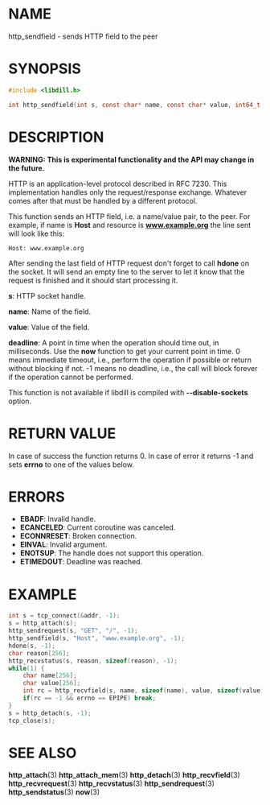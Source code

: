 # NAME

http_sendfield - sends HTTP field to the peer

# SYNOPSIS

```c
#include <libdill.h>

int http_sendfield(int s, const char* name, const char* value, int64_t deadline);
```

# DESCRIPTION

**WARNING: This is experimental functionality and the API may change in the future.**

HTTP is an application-level protocol described in RFC 7230. This
implementation handles only the request/response exchange. Whatever
comes after that must be handled by a different protocol.

This function sends an HTTP field, i.e. a name/value pair, to the
peer. For example, if name is **Host** and resource is
**www.example.org** the line sent will look like this:

```
Host: www.example.org
```

After sending the last field of HTTP request don't forget to call
**hdone** on the socket. It will send an empty line to the server to
let it know that the request is finished and it should start
processing it.

**s**: HTTP socket handle.

**name**: Name of the field.

**value**: Value of the field.

**deadline**: A point in time when the operation should time out, in milliseconds. Use the **now** function to get your current point in time. 0 means immediate timeout, i.e., perform the operation if possible or return without blocking if not. -1 means no deadline, i.e., the call will block forever if the operation cannot be performed.

This function is not available if libdill is compiled with **--disable-sockets** option.

# RETURN VALUE

In case of success the function returns 0. In case of error it returns -1 and sets **errno** to one of the values below.

# ERRORS

* **EBADF**: Invalid handle.
* **ECANCELED**: Current coroutine was canceled.
* **ECONNRESET**: Broken connection.
* **EINVAL**: Invalid argument.
* **ENOTSUP**: The handle does not support this operation.
* **ETIMEDOUT**: Deadline was reached.

# EXAMPLE

```c
int s = tcp_connect(&addr, -1);
s = http_attach(s);
http_sendrequest(s, "GET", "/", -1);
http_sendfield(s, "Host", "www.example.org", -1);
hdone(s, -1);
char reason[256];
http_recvstatus(s, reason, sizeof(reason), -1);
while(1) {
    char name[256];
    char value[256];
    int rc = http_recvfield(s, name, sizeof(name), value, sizeof(value), -1);
    if(rc == -1 && errno == EPIPE) break;
}
s = http_detach(s, -1);
tcp_close(s);
```
# SEE ALSO

**http_attach**(3) **http_attach_mem**(3) **http_detach**(3) **http_recvfield**(3) **http_recvrequest**(3) **http_recvstatus**(3) **http_sendrequest**(3) **http_sendstatus**(3) **now**(3) 
